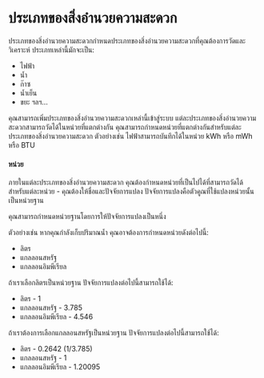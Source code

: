 # ประเภทของสิ่งอำนวยความสะดวก

ประเภทของสิ่งอำนวยความสะดวกกำหนดประเภทของสิ่งอำนวยความสะดวกที่คุณต้องการวัดและวิเคราะห์ ประเภทเหล่านี้มักจะเป็น:

* ไฟฟ้า
* น้ำ
* ก๊าซ
* น้ำเย็น
* ขยะ ฯลฯ...

คุณสามารถเพิ่มประเภทของสิ่งอำนวยความสะดวกเหล่านี้เข้าสู่ระบบ แต่ละประเภทของสิ่งอำนวยความสะดวกสามารถวัดได้ในหน่วยที่แตกต่างกัน คุณสามารถกำหนดหน่วยที่แตกต่างกันสำหรับแต่ละประเภทของสิ่งอำนวยความสะดวก ตัวอย่างเช่น ไฟฟ้าสามารถบันทึกได้ในหน่วย kWh หรือ mWh หรือ BTU

#### หน่วย

ภายในแต่ละประเภทของสิ่งอำนวยความสะดวก คุณต้องกำหนดหน่วยที่เป็นไปได้ที่สามารถวัดได้ สำหรับแต่ละหน่วย - คุณต้องให้ชื่อและปัจจัยการแปลง ปัจจัยการแปลงคือตัวคูณที่ใช้แปลงหน่วยนั้นเป็นหน่วยฐาน

คุณสามารถกำหนดหน่วยฐานโดยการให้ปัจจัยการแปลงเป็นหนึ่ง

ตัวอย่างเช่น หากคุณกำลังเก็บปริมาณน้ำ คุณอาจต้องการกำหนดหน่วยดังต่อไปนี้:

* ลิตร
* แกลลอนสหรัฐ
* แกลลอนอิมพีเรียล

ถ้าเราเลือกลิตรเป็นหน่วยฐาน ปัจจัยการแปลงต่อไปนี้สามารถใช้ได้:

* ลิตร - 1
* แกลลอนสหรัฐ - 3.785
* แกลลอนอิมพีเรียล - 4.546

ถ้าเราต้องการเลือกแกลลอนสหรัฐเป็นหน่วยฐาน ปัจจัยการแปลงต่อไปนี้สามารถใช้ได้:

* ลิตร - 0.2642 (1/3.785)
* แกลลอนสหรัฐ - 1
* แกลลอนอิมพีเรียล - 1.20095

###